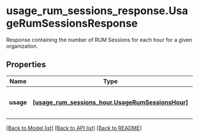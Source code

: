 # usage_rum_sessions_response.UsageRumSessionsResponse

Response containing the number of RUM Sessions for each hour for a given organization.
## Properties
Name | Type | Description | Notes
------------ | ------------- | ------------- | -------------
**usage** | [**[usage_rum_sessions_hour.UsageRumSessionsHour]**](UsageRumSessionsHour.md) | Get hourly usage for RUM Sessions. | [optional] 

[[Back to Model list]](README.md#documentation-for-models) [[Back to API list]](README.md#documentation-for-api-endpoints) [[Back to README]](README.md)



